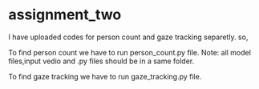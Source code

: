 # assignment_two


I have uploaded codes for person count and gaze tracking separetly. so,

To find person count we have to run person_count.py file.
Note: all model files,input vedio and .py files should be in a same folder.

To find gaze tracking we have to run gaze_tracking.py file.

